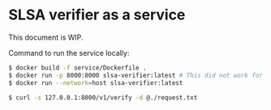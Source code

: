 # SLSA verifier as a service

This document is WIP.

Command to run the service locally:

```bash
$ docker build -f service/Dockerfile .
$ docker run -p 8000:8000 slsa-verifier:latest # This did not work for me.
$ docker run --network=host slsa-verifier:latest
```

```bash
$ curl -s 127.0.0.1:8000/v1/verify -d @./request.txt
```
